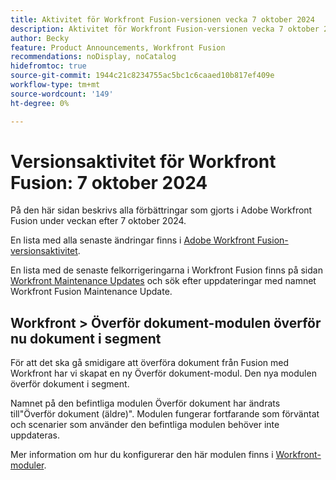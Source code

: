 ```yaml
---
title: Aktivitet för Workfront Fusion-versionen vecka 7 oktober 2024
description: Aktivitet för Workfront Fusion-versionen vecka 7 oktober 2024
author: Becky
feature: Product Announcements, Workfront Fusion
recommendations: noDisplay, noCatalog
hidefromtoc: true
source-git-commit: 1944c21c8234755ac5bc1c6caaed10b817ef409e
workflow-type: tm+mt
source-wordcount: '149'
ht-degree: 0%

---
```


# Versionsaktivitet för Workfront Fusion: 7 oktober 2024

På den här sidan beskrivs alla förbättringar som gjorts i Adobe Workfront Fusion under veckan efter 7 oktober 2024.

En lista med alla senaste ändringar finns i [Adobe Workfront Fusion-versionsaktivitet](../../../product-announcements/product-releases/fusion-release-activity/fusion-release-activity.md).

En lista med de senaste felkorrigeringarna i Workfront Fusion finns på sidan [Workfront Maintenance Updates](https://experienceleague.adobe.com/docs/workfront-known-issues/releases/current-updates.html) och sök efter uppdateringar med namnet Workfront Fusion Maintenance Update.

## Workfront > Överför dokument-modulen överför nu dokument i segment

För att det ska gå smidigare att överföra dokument från Fusion med Workfront har vi skapat en ny Överför dokument-modul. Den nya modulen överför dokument i segment.

Namnet på den befintliga modulen Överför dokument har ändrats till&quot;Överför dokument (äldre)&quot;. Modulen fungerar fortfarande som förväntat och scenarier som använder den befintliga modulen behöver inte uppdateras.

Mer information om hur du konfigurerar den här modulen finns i [Workfront-moduler](/help/quicksilver/workfront-fusion/apps-and-their-modules/workfront-modules.md#actions).
